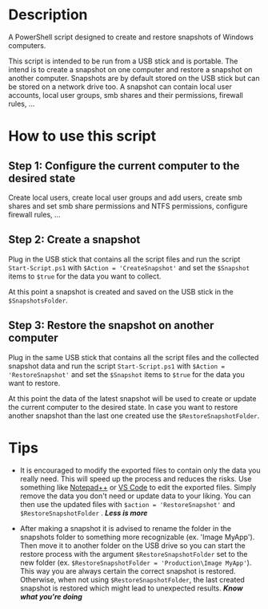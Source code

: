 # Description

A PowerShell script designed to create and restore snapshots of Windows computers. 

This script is intended to be run from a USB stick and is portable. The intend is to create a snapshot on one computer and restore a snapshot on another computer. Snapshots are by default stored on the USB stick but can be stored on a network drive too. A snapshot can contain local user accounts, local user groups, smb shares and their permissions, firewall rules, ...

# How to use this script

## Step 1: Configure the current computer to the desired state
Create local users, create local user groups and add users, create smb shares and set smb share permissions and NTFS permissions, configure firewall rules, ...

## Step 2: Create a snapshot
Plug in the USB stick that contains all the script files and run the script `Start-Script.ps1` with `$Action = 'CreateSnapshot'` and set the `$Snapshot` items to `$true` for the data you want to collect.

At this point a snapshot is created and saved on the USB stick in the `$SnapshotsFolder`.

## Step 3: Restore the snapshot on another computer
Plug in the same USB stick that contains all the script files and the collected snapshot data and run the script `Start-Script.ps1` with `$Action = 'RestoreSnapshot'` and set the `$Snapshot` items to `$true` for the data you want to restore.

At this point the data of the latest snapshot will be used to create or update the current computer to the desired state. In case you want to restore another snapshot than the last one created use the `$RestoreSnapshotFolder`.

 # Tips
- It is encouraged to modify the exported files to contain only the data you really need. This will speed up the process and reduces the risks. Use something like [Notepad++] or [VS Code] to edit the exported files. Simply remove the data you don't need or update data to your liking. You can then use the updated files with `$action = 'RestoreSnapshot'` and `$RestoreSnapshotFolder` . **_Less is more_**

- After making a snapshot it is advised to rename the folder in the snapshots folder to something more recognizable (ex. 'Image MyApp'). Then move it to another folder on the USB drive so you can start the restore process with the argument `$RestoreSnapshotFolder` set to the new folder (ex. `$RestoreSnapshotFolder = 'Production\Image MyApp'`). This way you are always certain the correct snapshot is restored. Otherwise, when not using `$RestoreSnapshotFolder`, the last created snapshot is restored which might lead to unexpected results. **_Know what you're doing_**

[Notepad++]: https://notepad-plus-plus.org/
[VS Code]: https://code.visualstudio.com/